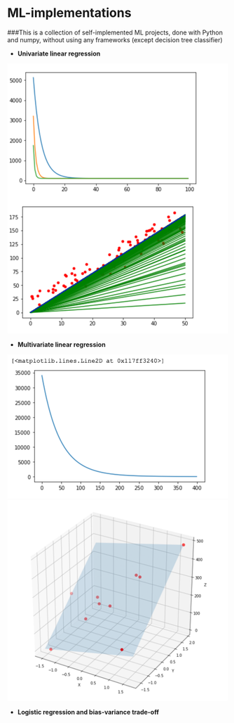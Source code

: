 # ML-implementations
###This is a collection of self-implemented ML projects, done with Python and numpy, without using any frameworks (except decision tree classifier)
- **Univariate linear regression**

![alt text](readme_images/1-uni-linear-regression.png)

- **Multivariate linear regression**

![alt text](readme_images/2-multivariate-linear-regression.png)
![alt text](readme_images/2-1-multivariate-linear-regression.png)

- **Logistic regression and bias-variance trade-off**


